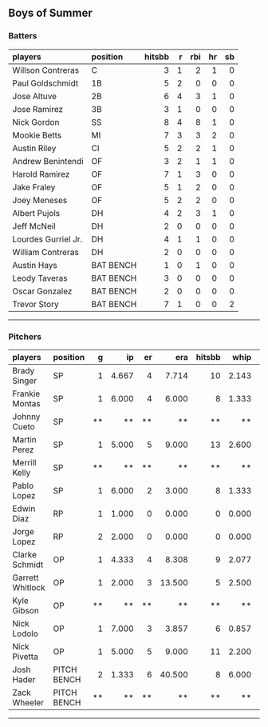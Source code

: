 ## Boys of Summer

### Batters

 
|players             |position  | hitsbb|  r| rbi| hr| sb| 
|:-------------------|:---------|------:|--:|---:|--:|--:| 
|Willson Contreras   |C         |      3|  1|   2|  1|  0| 
|Paul Goldschmidt    |1B        |      5|  2|   0|  0|  0| 
|Jose Altuve         |2B        |      6|  4|   3|  1|  0| 
|Jose Ramirez        |3B        |      3|  1|   0|  0|  0| 
|Nick Gordon         |SS        |      8|  4|   8|  1|  0| 
|Mookie Betts        |MI        |      7|  3|   3|  2|  0| 
|Austin Riley        |CI        |      5|  2|   2|  1|  0| 
|Andrew Benintendi   |OF        |      3|  2|   1|  1|  0| 
|Harold Ramirez      |OF        |      7|  1|   3|  0|  0| 
|Jake Fraley         |OF        |      5|  1|   2|  0|  0| 
|Joey Meneses        |OF        |      5|  2|   2|  0|  0| 
|Albert Pujols       |DH        |      4|  2|   3|  1|  0| 
|Jeff McNeil         |DH        |      2|  0|   0|  0|  0| 
|Lourdes Gurriel Jr. |DH        |      4|  1|   1|  0|  0| 
|William Contreras   |DH        |      2|  0|   0|  0|  0| 
|Austin Hays         |BAT BENCH |      1|  0|   1|  0|  0| 
|Leody Taveras       |BAT BENCH |      3|  0|   0|  0|  0| 
|Oscar Gonzalez      |BAT BENCH |      2|  0|   0|  0|  0| 
|Trevor Story        |BAT BENCH |      7|  1|   0|  0|  2| 


* * *

### Pitchers

 
|players          |position    |  g|    ip| er|    era| hitsbb|  whip| so|  w| sv| 
|:----------------|:-----------|--:|-----:|--:|------:|------:|-----:|--:|--:|--:| 
|Brady Singer     |SP          |  1| 4.667|  4|  7.714|     10| 2.143|  4|  0|  0| 
|Frankie Montas   |SP          |  1| 6.000|  4|  6.000|      8| 1.333|  6|  0|  0| 
|Johnny Cueto     |SP          | **|    **| **|     **|     **|    **| **| **| **| 
|Martin Perez     |SP          |  1| 5.000|  5|  9.000|     13| 2.600|  5|  0|  0| 
|Merrill Kelly    |SP          | **|    **| **|     **|     **|    **| **| **| **| 
|Pablo Lopez      |SP          |  1| 6.000|  2|  3.000|      8| 1.333|  6|  0|  0| 
|Edwin Diaz       |RP          |  1| 1.000|  0|  0.000|      0| 0.000|  1|  0|  1| 
|Jorge Lopez      |RP          |  2| 2.000|  0|  0.000|      0| 0.000|  2|  0|  1| 
|Clarke Schmidt   |OP          |  1| 4.333|  4|  8.308|      9| 2.077|  7|  0|  0| 
|Garrett Whitlock |OP          |  1| 2.000|  3| 13.500|      5| 2.500|  3|  0|  0| 
|Kyle Gibson      |OP          | **|    **| **|     **|     **|    **| **| **| **| 
|Nick Lodolo      |OP          |  1| 7.000|  3|  3.857|      6| 0.857|  5|  0|  0| 
|Nick Pivetta     |OP          |  1| 5.000|  5|  9.000|     11| 2.200|  4|  0|  0| 
|Josh Hader       |PITCH BENCH |  2| 1.333|  6| 40.500|      8| 6.000|  2|  0|  1| 
|Zack Wheeler     |PITCH BENCH | **|    **| **|     **|     **|    **| **| **| **| 


* * *


